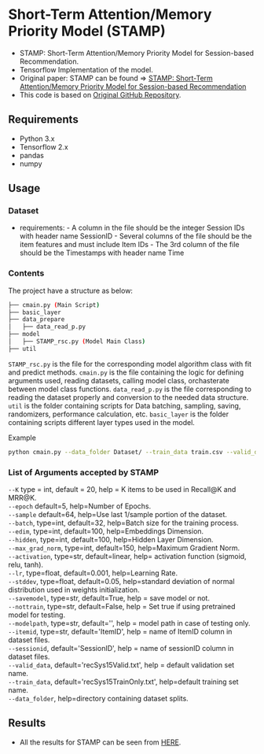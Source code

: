 # Short-Term Attention/Memory Priority Model (STAMP)
- STAMP: Short-Term Attention/Memory Priority Model for Session-based Recommendation.
- Tensorflow Implementation of the model.
- Original paper: STAMP can be found => [STAMP: Short-Term Attention/Memory Priority Model for Session-based Recommendation](https://www.kdd.org/kdd2018/accepted-papers/view/stamp-short-term-attentionmemory-priority-model-for-session-based-recommend)
- This code is based on [Original GitHub Repository](https://github.com/uestcnlp/STAMP).

## Requirements
- Python 3.x
- Tensorflow 2.x
- pandas
- numpy

## Usage

### Dataset
- requirements:
        - A column in the file should be the integer Session IDs with header name SessionID
        - Several columns of the file should be the item features and must include Item IDs
        - The 3rd column of the file should be the Timestamps with header name Time
        
### Contents
The project have a structure as below:

```bash
├── cmain.py (Main Script)
├── basic_layer
├── data_prepare
│   ├── data_read_p.py
├── model
│   ├── STAMP_rsc.py (Model Main Class)
├── util
```
`STAMP_rsc.py` is the file for the corresponding model algorithm class with fit and predict methods.
`cmain.py` is the file containing the logic for defining arguments used, reading datasets, calling model class, orchasterate between model class functions.
`data_read_p.py` is the file corresponding to reading the dataset properly and conversion to the needed data structure.
`util` is the folder containing scripts for Data batching, sampling, saving, randomizers, performance calculation, etc.
`basic_layer` is the folder containing scripts different layer types used in the model.

Example
```bash
python cmain.py --data_folder Dataset/ --train_data train.csv --valid_data valid.csv --K 20  --itemid ItemID --sessionid sessionID
```

### List of Arguments accepted by STAMP

```--K``` type = int, default = 20, help = K items to be used in Recall@K and MRR@K. <br>
```--epoch``` default=5, help=Number of Epochs. <br>
```--sample``` default=64, help=Use last 1/sample portion of the dataset. <br>
```--batch```, type=int, default=32, help=Batch size for the training process. <br>
```--edim```, type=int, default=100, help=Embeddings Dimension. <br>
```--hidden```, type=int, default=100, help=Hidden Layer Dimension. <br>
```--max_grad_norm```, type=int, default=150, help=Maximum Gradient Norm. <br>
```--activation```, type=str, default=linear, help= activation function (sigmoid, relu, tanh). <br>
```--lr```, type=float, default=0.001, help=Learning Rate. <br>
```--stddev```, type=float, default=0.05, help=standard deviation of normal distribution used in weights initialization. <br>
```--savemodel```, type=str, default=True, help = save model or not. <br>
```--nottrain```, type=str, default=False, help = Set true if using pretrained model for testing. <br>
```--modelpath```, type=str, default='', help = model path in case of testing only. <br>
```--itemid```, type=str, default='ItemID', help = name of ItemID column in dataset files. <br>
```--sessionid```, default='SessionID', help = name of sessionID column in dataset files. <br>
```--valid_data```, default='recSys15Valid.txt', help = default validation set name. <br>
```--train_data```, default='recSys15TrainOnly.txt', help=default training set name. <br>
```--data_folder```, help=directory containing dataset splits. 


## Results

- All the results for STAMP can be seen from [HERE](https://github.com/mmaher22/iCV-SBR/blob/master/Results/SRGNN.pdf).

